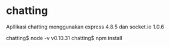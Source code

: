 chatting
========

Apllikasi chatting menggunakan express 4.8.5 dan socket.io 1.0.6

chatting$ node -v
  v0.10.31
chatting$ npm install
